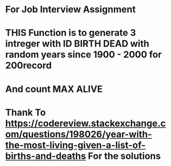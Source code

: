 # For Job Interview Assignment
# THIS Function is to generate 3 intreger with ID BIRTH DEAD with random years since 1900 - 2000 for 200record
# And count MAX ALIVE
# Thank To https://codereview.stackexchange.com/questions/198026/year-with-the-most-living-given-a-list-of-births-and-deaths  For the solutions
